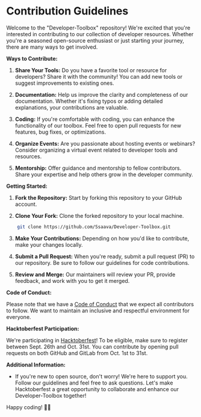 # Contribution Guidelines

Welcome to the "Developer-Toolbox" repository! We're excited that you're interested in contributing to our collection of developer resources. Whether you're a seasoned open-source enthusiast or just starting your journey, there are many ways to get involved.

**Ways to Contribute:**

1. **Share Your Tools:** Do you have a favorite tool or resource for developers? Share it with the community! You can add new tools or suggest improvements to existing ones.

2. **Documentation:** Help us improve the clarity and completeness of our documentation. Whether it's fixing typos or adding detailed explanations, your contributions are valuable.

3. **Coding:** If you're comfortable with coding, you can enhance the functionality of our toolbox. Feel free to open pull requests for new features, bug fixes, or optimizations.

4. **Organize Events:** Are you passionate about hosting events or webinars? Consider organizing a virtual event related to developer tools and resources.

5. **Mentorship:** Offer guidance and mentorship to fellow contributors. Share your expertise and help others grow in the developer community.

**Getting Started:**

1. **Fork the Repository:** Start by forking this repository to your GitHub account.
   <img src="" />

2. **Clone Your Fork:** Clone the forked repository to your local machine.

```bash
    git clone https://github.com/Ssaava/Developer-Toolbox.git
```

3. **Make Your Contributions:** Depending on how you'd like to contribute, make your changes locally.

4. **Submit a Pull Request:** When you're ready, submit a pull request (PR) to our repository. Be sure to follow our guidelines for code contributions.

5. **Review and Merge:** Our maintainers will review your PR, provide feedback, and work with you to get it merged.

**Code of Conduct:**

Please note that we have a [Code of Conduct](./CODE_OF_CONDUCT.md) that we expect all contributors to follow. We want to maintain an inclusive and respectful environment for everyone.

**Hacktoberfest Participation:**

We're participating in [Hacktoberfest](https://hacktoberfest.com/auth/)! To be eligible, make sure to register between Sept. 26th and Oct. 31st. You can contribute by opening pull requests on both GitHub and GitLab from Oct. 1st to 31st.

**Additional Information:**

- If you're new to open source, don't worry! We're here to support you. Follow our guidelines and feel free to ask questions.
  Let's make Hacktoberfest a great opportunity to collaborate and enhance our Developer-Toolbox together!

Happy coding! 🌟🎉
